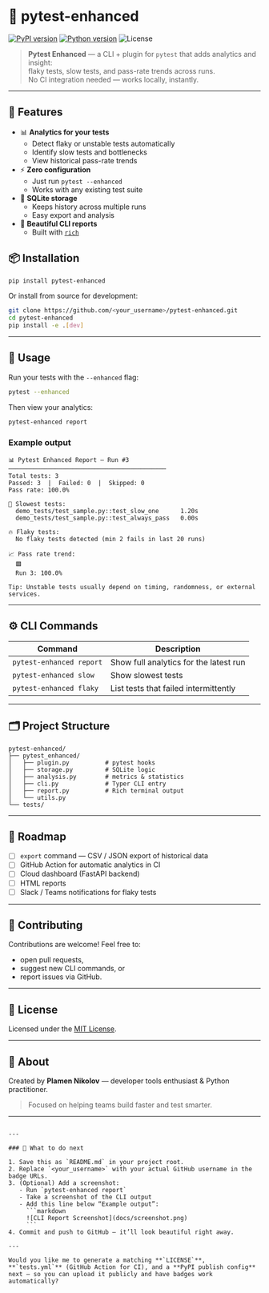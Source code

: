 # 🧪 pytest-enhanced

[![PyPI version](https://img.shields.io/pypi/v/pytest-enhanced.svg?color=blue&label=PyPI)](https://pypi.org/project/pytest-enhanced/)
[![Python version](https://img.shields.io/badge/python-3.9%2B-blue.svg)](https://www.python.org/)
![License](https://img.shields.io/badge/license-MIT-green.svg)

> **Pytest Enhanced** — a CLI + plugin for `pytest` that adds analytics and insight:  
> flaky tests, slow tests, and pass-rate trends across runs.  
> No CI integration needed — works locally, instantly.

---

## 🚀 Features

- 📊 **Analytics for your tests**
  - Detect flaky or unstable tests automatically  
  - Identify slow tests and bottlenecks  
  - View historical pass-rate trends  
- ⚡ **Zero configuration**
  - Just run `pytest --enhanced`
  - Works with any existing test suite  
- 💾 **SQLite storage**
  - Keeps history across multiple runs  
  - Easy export and analysis  
- 🎨 **Beautiful CLI reports**
  - Built with [`rich`](https://github.com/Textualize/rich)

## 📦 Installation

```bash
pip install pytest-enhanced
````

Or install from source for development:

```bash
git clone https://github.com/<your_username>/pytest-enhanced.git
cd pytest-enhanced
pip install -e .[dev]
```

---

## 🧠 Usage

Run your tests with the `--enhanced` flag:

```bash
pytest --enhanced
```

Then view your analytics:

```bash
pytest-enhanced report
```

### Example output

```
📊 Pytest Enhanced Report — Run #3
────────────────────────────────────────────
Total tests: 3
Passed: 3  |  Failed: 0  |  Skipped: 0
Pass rate: 100.0%

🐢 Slowest tests:
  demo_tests/test_sample.py::test_slow_one      1.20s
  demo_tests/test_sample.py::test_always_pass   0.00s

🔥 Flaky tests:
  No flaky tests detected (min 2 fails in last 20 runs)

📈 Pass rate trend:
  🟩
  Run 3: 100.0%

Tip: Unstable tests usually depend on timing, randomness, or external services.
```

---

## ⚙️ CLI Commands

| Command                  | Description                            |
| ------------------------ | -------------------------------------- |
| `pytest-enhanced report` | Show full analytics for the latest run |
| `pytest-enhanced slow`   | Show slowest tests                     |
| `pytest-enhanced flaky`  | List tests that failed intermittently  |

---

## 🗂️ Project Structure

```
pytest-enhanced/
├── pytest_enhanced/
│   ├── plugin.py          # pytest hooks
│   ├── storage.py         # SQLite logic
│   ├── analysis.py        # metrics & statistics
│   ├── cli.py             # Typer CLI entry
│   ├── report.py          # Rich terminal output
│   └── utils.py
└── tests/
```

---

## 🧩 Roadmap

* [ ] `export` command — CSV / JSON export of historical data
* [ ] GitHub Action for automatic analytics in CI
* [ ] Cloud dashboard (FastAPI backend)
* [ ] HTML reports
* [ ] Slack / Teams notifications for flaky tests

---

## 🤝 Contributing

Contributions are welcome!
Feel free to:

* open pull requests,
* suggest new CLI commands, or
* report issues via GitHub.

---

## 📄 License

Licensed under the [MIT License](LICENSE).

---

## 💬 About

Created by **Plamen Nikolov** — developer tools enthusiast & Python practitioner.

> Focused on helping teams build faster and test smarter.

---

````

---

### 🔧 What to do next

1. Save this as `README.md` in your project root.  
2. Replace `<your_username>` with your actual GitHub username in the badge URLs.  
3. (Optional) Add a screenshot:  
   - Run `pytest-enhanced report`  
   - Take a screenshot of the CLI output  
   - Add this line below “Example output”:  
     ```markdown
     ![CLI Report Screenshot](docs/screenshot.png)
     ```
4. Commit and push to GitHub — it’ll look beautiful right away.

---

Would you like me to generate a matching **`LICENSE`**, **`tests.yml`** (GitHub Action for CI), and a **PyPI publish config** next — so you can upload it publicly and have badges work automatically?
````
